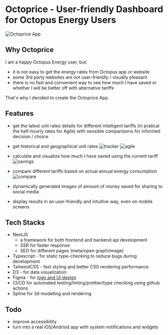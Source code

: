 # Octoprice - User-friendly Dashboard for Octopus Energy Users

![Octoprice App](https://github.com/edward-designer/dataviz/assets/25171685/88870a9b-54f0-4e86-a4fb-fa811a136926)

## Why Octoprice

I am a happy Octopus Energy user, but:

- it is not easy to get the energy rates from Octopus app or website
- some 3rd party websites are not user-friendly / visually pleasant
- there is no fast and convenient way to see how much I have saved or whether I will be better off with alternative tariffs

That's why I decided to create the Octoprice App.

## Features

- get the latest unit rates details for different intelligent tariffs (in pratical the half-hourly rates for Agile) with sensible comparisions for informed decision / choice
- get historical and geographical unit rates
  ![tracker](https://github.com/edward-designer/dataviz/assets/25171685/5f55670a-3cb5-421f-9bae-946b55eb05b0)
  ![agile](https://github.com/edward-designer/dataviz/assets/25171685/68b2614a-5ebc-41ee-a847-2ab50d0e7f16)

- calculate and visualize how much I have saved using the current tariff
  ![savings](https://github.com/edward-designer/dataviz/assets/25171685/de66259a-41a4-430a-811b-a985448f5038)

- compare different tariffs based on actual annual energy consumption
  ![compare](https://github.com/edward-designer/dataviz/assets/25171685/921f61b9-a5d8-4305-9bed-db87f46eb2e2)
- dynamically generated images of amount of money saved for sharing to social media
- display results in an user-friendly and intuitive way, even on mobile screens

## Tech Stacks

- NextJS
  - a framework for both frontend and backend api development
  - SSR for faster response
  - SEO for different pages (meta/open graph/image)
- Typescript - for static type-checking to reduce bugs during development
- TailwindCSS - fast styling and better CSS rendering performance
- D3 - for data visualization
- Figma - for [logo and UI design](https://www.figma.com/file/fRlu7OsCH1vubhSukEXJWD/Octoprice?type=design&node-id=0%3A1&mode=design&t=ECSUyyVG1180wBPf-1)
- CI/CD for automated testing/linting/prettier/type checking using github actions
- Spline for 3d modelling and rendering

## Todo

- improve accessibility
- turn into a real iOS/Andriod app with system notifications and widgets
